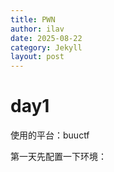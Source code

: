 ```yaml
---
title: PWN
author: ilav
date: 2025-08-22
category: Jekyll
layout: post
---
```


# day1

使用的平台：buuctf

第一天先配置一下环境：